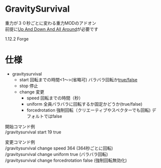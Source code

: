 # GravitySurvival

重力が３０秒ごとに変わる重力MODのアドオン  
前提に[Up And Down And All Around](https://www.curseforge.com/minecraft/mc-mods/up-and-down-and-all-around)が必要です

1.12.2 Forge

# 仕様

* gravitysurvival  
    * start 回転までの時間<1～>(省略可) バラバラ回転か[true/false](省略可)  
    * stop 停止  
    * change 変更  
        * speed  回転までの時間（秒）  
        * uniform  全員バラバラに回転するか固定かどうか(true/false)  
        * forcedrotation 強制回転（クリエーティブやスペクターでも回転) デフォルトではfalse  

開始コマンド例  
/gravitysurvival start 19 true

変更コマンド例  
/gravitysurvival change speed 364 (364秒ごとに回転)   
/gravitysurvival change uniform true (バラバラ回転)  
/gravitysurvival change forcedrotation false (強制回転無効化)  



